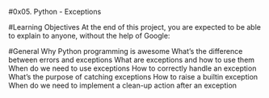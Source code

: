 #0x05. Python - Exceptions

#Learning Objectives
At the end of this project, you are expected to be able to explain to anyone, without the help of Google:

#General
Why Python programming is awesome
What’s the difference between errors and exceptions
What are exceptions and how to use them
When do we need to use exceptions
How to correctly handle an exception
What’s the purpose of catching exceptions
How to raise a builtin exception
When do we need to implement a clean-up action after an exception
